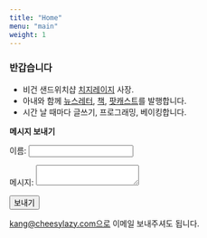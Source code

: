 ```yaml
---
title: "Home"
menu: "main"
weight: 1
---
```

### 반갑습니다

- 비건 샌드위치샵 [치지레이지](https://cheesylazy.com/) 사장.
- 아내와 함께 [뉴스레터](https://cheesylazy.com/#/portal/signup), [책](https://cheesylazy.com/too-small-to-fail/), [팟캐스트](https://cheesylazy.com/tag/podcast/)를 발행합니다.
- 시간 날 때마다 글쓰기, 프로그래밍, 베이킹합니다.


**메시지 보내기**

<form name="contact" netlify>
  <p>
    <label>이름: <input type="text" name="name" /></label>
  </p>
  <p>
    <label>메시지: <textarea name="message"></textarea></label>
  </p>
  <p>
    <button type="submit">보내기</button>
  </p>
</form>

kang@cheesylazy.com으로 이메일 보내주셔도 됩니다.